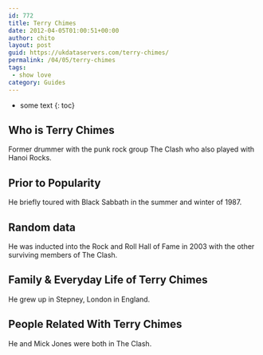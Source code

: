 ```yaml
---
id: 772
title: Terry Chimes
date: 2012-04-05T01:00:51+00:00
author: chito
layout: post
guid: https://ukdataservers.com/terry-chimes/
permalink: /04/05/terry-chimes
tags:
 - show love
category: Guides
---
```


* some text
{: toc}
          
          
## Who is  Terry Chimes
                  
                  
                  
Former drummer with the punk rock group The Clash who also played with Hanoi Rocks.
                  
                
                
                
## Prior to Popularity 
                  
                  
                  
He briefly toured with Black Sabbath in the summer and winter of 1987.
                  
                
                
                
## Random data 
                  
                  
                  
He was inducted into the Rock and Roll Hall of Fame in 2003 with the other surviving members of The Clash.
                  
                
                
                
## Family & Everyday Life of Terry Chimes
                  
                  
                  
He grew up in Stepney, London in England.
                  
                
                
                
## People Related With  Terry Chimes
                  
                  
                  
He and Mick Jones were both in The Clash.
                  
                
              
            
          
          
          
    
    
  
